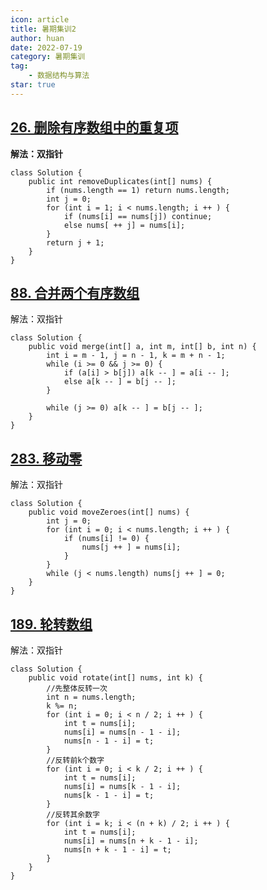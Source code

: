 ```yaml
---
icon: article
title: 暑期集训2
author: huan
date: 2022-07-19
category: 暑期集训
tag: 
    - 数据结构与算法
star: true
---
```


## [26. 删除有序数组中的重复项](https://leetcode.cn/problems/remove-duplicates-from-sorted-array/)

**解法：双指针**

~~~
class Solution {
    public int removeDuplicates(int[] nums) {
        if (nums.length == 1) return nums.length;
        int j = 0;
        for (int i = 1; i < nums.length; i ++ ) {
            if (nums[i] == nums[j]) continue;
            else nums[ ++ j] = nums[i];
        }
        return j + 1;
    }
}
~~~

## [88. 合并两个有序数组](https://leetcode.cn/problems/merge-sorted-array/)

解法：双指针

~~~
class Solution {
    public void merge(int[] a, int m, int[] b, int n) {
        int i = m - 1, j = n - 1, k = m + n - 1;
        while (i >= 0 && j >= 0) {
            if (a[i] > b[j]) a[k -- ] = a[i -- ];
            else a[k -- ] = b[j -- ];
        }
        
        while (j >= 0) a[k -- ] = b[j -- ];
    }
}
~~~

## [283. 移动零](https://leetcode.cn/problems/move-zeroes/)

解法：双指针

~~~
class Solution {
    public void moveZeroes(int[] nums) {
        int j = 0;
        for (int i = 0; i < nums.length; i ++ ) {
            if (nums[i] != 0) {
                nums[j ++ ] = nums[i];
            }
        }
        while (j < nums.length) nums[j ++ ] = 0;
    }
}
~~~

## [189. 轮转数组](https://leetcode.cn/problems/rotate-array/)

解法：双指针

~~~
class Solution {
    public void rotate(int[] nums, int k) {
        //先整体反转一次
        int n = nums.length;
        k %= n;
        for (int i = 0; i < n / 2; i ++ ) {
            int t = nums[i];
            nums[i] = nums[n - 1 - i];
            nums[n - 1 - i] = t;
        }
        //反转前k个数字
        for (int i = 0; i < k / 2; i ++ ) {
            int t = nums[i];
            nums[i] = nums[k - 1 - i];
            nums[k - 1 - i] = t;
        }
        //反转其余数字
        for (int i = k; i < (n + k) / 2; i ++ ) {
            int t = nums[i];
            nums[i] = nums[n + k - 1 - i];
            nums[n + k - 1 - i] = t;
        }
    }
}
~~~

